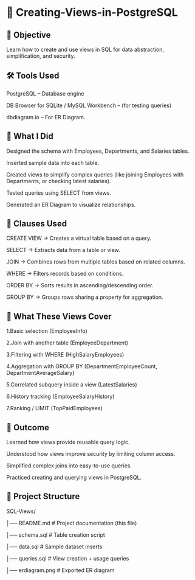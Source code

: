# 📘 Creating-Views-in-PostgreSQL

## 🎯 Objective

Learn how to create and use views in SQL for data abstraction, simplification, and security.


## 🛠️ Tools Used

PostgreSQL – Database engine

DB Browser for SQLite / MySQL Workbench – (for testing queries)

dbdiagram.io – For ER Diagram.

## 🚀 What I Did

Designed the schema with Employees, Departments, and Salaries tables.

Inserted sample data into each table.

Created views to simplify complex queries (like joining Employees with Departments, or checking latest salaries).

Tested queries using SELECT from views.

Generated an ER Diagram to visualize relationships.

## 📝 Clauses Used

CREATE VIEW → Creates a virtual table based on a query.

SELECT → Extracts data from a table or view.

JOIN → Combines rows from multiple tables based on related columns.

WHERE → Filters records based on conditions.

ORDER BY → Sorts results in ascending/descending order.

GROUP BY → Groups rows sharing a property for aggregation.

## 📌 What These Views Cover

1.Basic selection (EmployeeInfo)

2.Join with another table (EmployeeDepartment)

3.Filtering with WHERE (HighSalaryEmployees)

4.Aggregation with GROUP BY (DepartmentEmployeeCount, DepartmentAverageSalary)

5.Correlated subquery inside a view (LatestSalaries)

6.History tracking (EmployeeSalaryHistory)

7.Ranking / LIMIT (TopPaidEmployees)

## 🔑 Outcome

Learned how views provide reusable query logic.

Understood how views improve security by limiting column access.

Simplified complex joins into easy-to-use queries.

Practiced creating and querying views in PostgreSQL.

## 📂 Project Structure
SQL-Views/

│── README.md         # Project documentation (this file)

│── schema.sql        # Table creation script

│── data.sql          # Sample dataset inserts

│── queries.sql       # View creation + usage queries

│── erdiagram.png     # Exported ER diagram
